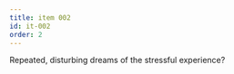 ```yaml
---
title: item 002
id: it-002
order: 2
---
```

Repeated, disturbing dreams of the stressful experience?